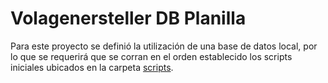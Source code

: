 # Volagenersteller DB Planilla

<a id="CorrerScripts"></a>

Para este proyecto se definió la utilización de una base de datos local, por lo que se requerirá que se corran en el orden establecido los scripts iniciales ubicados en la carpeta [scripts](/DB/scripts).
